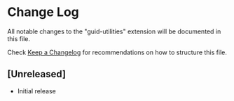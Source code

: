 # Change Log

All notable changes to the "guid-utilities" extension will be documented in this file.

Check [Keep a Changelog](http://keepachangelog.com/) for recommendations on how to structure this file.

## [Unreleased]

- Initial release